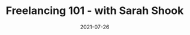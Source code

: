 ---
title: "Freelancing 101 - with Sarah Shook"
tags:
  [
    "scrimba",
  ]
published: true
date: "2021-07-26"
---
